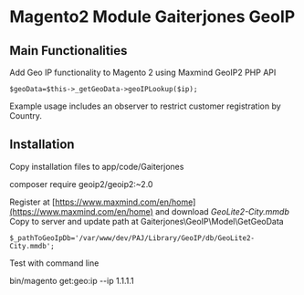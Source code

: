 # Magento2 Module Gaiterjones GeoIP


  

## Main Functionalities

Add Geo IP functionality to Magento 2 using Maxmind GeoIP2 PHP API

    $geoData=$this->_getGeoData->geoIPLookup($ip);


Example usage includes an observer to restrict customer registration by Country.
  
  

## Installation

Copy installation files to app/code/Gaiterjones

composer require geoip2/geoip2:~2.0

Register at [https://www.maxmind.com/en/home](https://www.maxmind.com/en/home) and download *GeoLite2-City.mmdb*
Copy to server and update path at Gaiterjones\GeoIP\Model\GetGeoData

    $_pathToGeoIpDb='/var/www/dev/PAJ/Library/GeoIP/db/GeoLite2-City.mmdb';

Test with command line

bin/magento get:geo:ip --ip 1.1.1.1
  